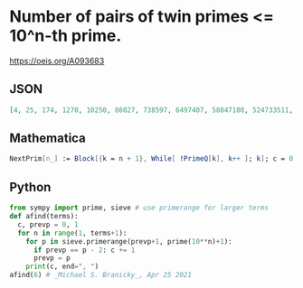 # Number of pairs of twin primes <\= 10^n\-th prime\.
https://oeis.org/A093683
## JSON
```JSON
[4, 25, 174, 1270, 10250, 86027, 738597, 6497407, 58047180, 524733511, 4789919653, 44073509102, 408231310520]
```
## Mathematica
```Mathematica
NextPrim[n_] := Block[{k = n + 1}, While[ !PrimeQ[k], k++ ]; k]; c = 0; p = q = 1; Do[l = Prime[10^n]; While[q <= l, If[p + 2 == q, c++ ]; p = q; q = NextPrim[p]]; Print[c], {n, 12}] (* _Robert G. Wilson v_, Apr 10 2004 *)
```
## Python
```Python
from sympy import prime, sieve # use primerange for larger terms
def afind(terms):
  c, prevp = 0, 1
  for n in range(1, terms+1):
    for p in sieve.primerange(prevp+1, prime(10**n)+1):
      if prevp == p - 2: c += 1
      prevp = p
    print(c, end=", ")
afind(6) # _Michael S. Branicky_, Apr 25 2021
```
